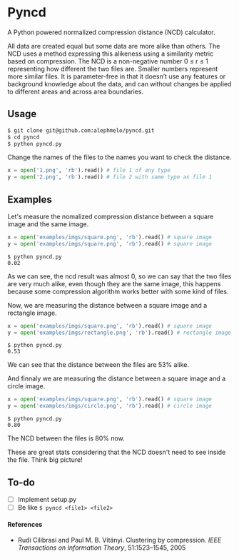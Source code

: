# Pyncd
A Python powered normalized compression distance (NCD) calculator.

All data are created equal but some data are more alike than others. The NCD uses a method expressing this alikeness
using a similarity metric based on compression. The NCD is a non-negative number 0 ≤ r ≤ 1 representing how different the two files are. Smaller numbers represent more similar files. It is parameter-free in that it doesn’t use any features or background knowledge about the data, and can without changes be applied to different areas and across area boundaries.

## Usage
```bash
$ git clone git@github.com:alephmelo/pyncd.git
$ cd pyncd
$ python pyncd.py
```

Change the names of the files to the names you want to check the distance.
``` python
x = open('1.png', 'rb').read() # file 1 of any type
y = open('2.png', 'rb').read() # file 2 with same type as file 1
```

## Examples
Let's measure the nomalized compression distance between a square image and the same image.
``` python
x = open('examples/imgs/square.png', 'rb').read() # square image
y = open('examples/imgs/square.png', 'rb').read() # square image
```
```
$ python pyncd.py
0.02
```
As we can see, the ncd result was almost 0, so we can say that the two files are very much alike, even though they are the same image, this happens because some compression algorithm works better with some kind of files. 

Now, we are measuring the distance between a square image and a rectangle image.
``` python
x = open('examples/imgs/square.png', 'rb').read() # square image
y = open('examples/imgs/rectangle.png', 'rb').read() # rectangle image
```
```
$ python pyncd.py
0.53
```
We can see that the distance between the files are 53% alike.

And finnaly we are measuring the distance between a square image and a circle image.
``` python
x = open('examples/imgs/square.png', 'rb').read() # square image
y = open('examples/imgs/circle.png', 'rb').read() # circle image
```
```
$ python pyncd.py
0.80
```
The NCD between the files is 80% now. 

These are great stats considering that the NCD doesn't need to see inside the file. 
Think big picture!

## To-do
- [ ] Implement setup.py
- [ ] Be like ```$ pyncd <file1> <file2>```

#### References
* Rudi Cilibrasi and Paul M. B. Vitányi. Clustering by compression. *IEEE Transactions on Information Theory*, 51:1523–1545, 2005
